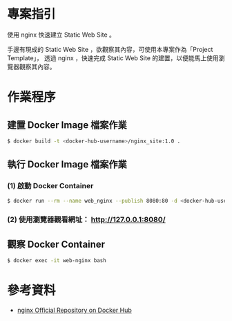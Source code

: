 # 專案指引

使用 nginx 快速建立 Static Web Site 。

手邊有現成的 Static Web Site ，欲觀察其內容，可使用本專案作為「Project Template」，
透過 nginx ，快速完成 Static Web Site 的建置，以便能馬上使用瀏覽器觀察其內容。 


# 作業程序

## 建置 Docker Image 檔案作業

```bash
$ docker build -t <docker-hub-username>/nginx_site:1.0 .
```

## 執行 Docker Image 檔案作業

### (1) 啟動 Docker Container

```bash
$ docker run --rm --name web_nginx --publish 8080:80 -d <docker-hub-username>/nginx_site:1.0
```


### (2) 使用瀏覽器觀看網址： http://127.0.0.1:8080/

## 觀察 Docker Container

```bash
$ docker exec -it web-nginx bash
```

# 參考資料

 - [nginx Official Repository on Docker Hub](https://hub.docker.com/_/nginx/)